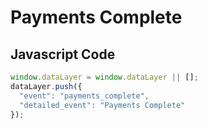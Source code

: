 # Payments Complete

### 

## Javascript Code
```js
window.dataLayer = window.dataLayer || [];
dataLayer.push({
  "event": "payments_complete",
  "detailed_event": "Payments Complete"
});
```








